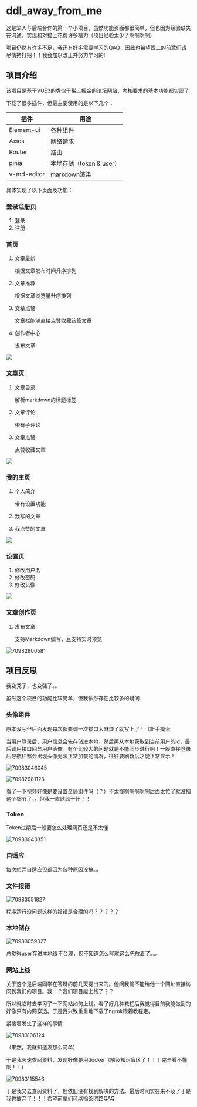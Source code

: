 # ddl_away_from_me
这是笨人与后端合作的第一个小项目，虽然功能页面都很简单，但也因为经验缺失在沟通，实现和对接上花费许多精力（项目经验太少了啊啊啊啊）

项目仍然有许多不足，我还有好多需要学习的QAQ，因此也希望西二的前辈们请尽情拷打把！！我会加以改正并努力学习的!

## 项目介绍

该项目是基于VUE3的类似于稀土掘金的论坛网站，考核要求的基本功能都实现了

下载了很多插件，但最主要使用的是以下几个：

| 插件        | 用途                     |
| ----------- | ------------------------ |
| Element-ui  | 各种组件                 |
| Axios       | 网络请求                 |
| Router      | 路由                     |
| pinia       | 本地存储（token & user） |
| v-md-editor | markdown渲染             |

具体实现了以下页面及功能：

### 登录注册页

1. 登录
2. 注册

### 首页

1. ⽂章最新

   根据文章发布时间升序排列

2. 文章推荐

   根据文章浏览量升序排列

3. 文章点赞

   文章栏能够直接点赞收藏该篇文章

4. 创作者中心

   发布文章

![](D:\project\ddl_away_from_me\work4\assets\1709827875757.png)

### 文章页

1. 文章目录

   解析markdown的标题标签

2. 文章评论

   带有子评论

3. 文章点赞

   点赞收藏文章

![](D:\project\ddl_away_from_me\work4\assets\1709827935707.png)

### 我的主页

1. 个人简介

   带有设置功能

2. 我写的⽂章

3. 我点赞的⽂章

![](D:\project\ddl_away_from_me\work4\assets\1709827967314.png)

### 设置页

1. 修改用户名
2. 修改密码
3. 修改头像

![](D:\project\ddl_away_from_me\work4\assets\1709827983207.png)

### 文章创作页

1. 发布文章

   支持Markdown编写，且支持实时预览

![70982800581](D:\project\ddl_away_from_me\work4\assets\1709828005819.png)



## 项目反思

~~我变秃了，也变强了。。~~

虽然这个项目的功能比较简单，但我依然存在比较多的疑问

### 头像组件

原本没写但后面发现每次都要调一次接口太麻烦了就写上了！（新手摸索

当用户登录后，用户信息会先存储进本地，然后再从本地获取到当前用户的id，最后调用接口回显用户头像。有个比较大的问题就是不能同步进行啊！一般直接登录后导航栏都会出现头像无法正常加载的情况，往往要刷新后才能正常显示！

![70983046045](D:\project\ddl_away_from_me\work4\assets\1709830460454.png)

![70982981123](D:\project\ddl_away_from_me\work4\assets\1709829811230.png)

看了一下视频好像是要设置全局组件吗（？）不太懂啊啊啊啊啊后面太忙了就没扣这个细节了，，但我一直耿耿于怀！！

### Token

Token过期后一般要怎么处理网页还是不太懂

![70983043351](D:\project\ddl_away_from_me\work4\assets\1709830433510.png)

### 自适应

每次想弄自适应但都因为各种原因没搞。。

### 文件报错

![70983051827](D:\project\ddl_away_from_me\work4\assets\1709830518276.png)

程序运行没问题这样的报错是合理的吗？？？？？

### 本地储存

![70983059327](D:\project\ddl_away_from_me\work4\assets\1709830593276.png)

总觉得user存进本地很不合理，但不知道怎么写就这么先放着了。。。

### 网站上线

关于这个是后端同学在答辩的前几天提出来的。他问我能不能给他一个网址直接访问到我们的项目。我：？我们项目能上线了？？

所以就临时去学习了一下网站如何上线，看了好几种教程后我觉得目前我能做到的好像只有内网穿透。于是我兴致重重地下载了ngrok跟着教程走。

紧接着发生了这样的事情

![70983106124](D:\project\ddl_away_from_me\work4\assets\1709831061241.png)

（果然，我就知道没那么简单）

于是我火速查阅资料，发现好像要用docker（触及知识盲区了！！！完全看不懂啊！！)

![70983115546](D:\project\ddl_away_from_me\work4\assets\1709831155462.png)

于是我又去查阅资料了，但依旧没有找到解决的方法。最后时间实在来不及了于是我也放弃了！！！希望前辈们可以指条明路QAQ